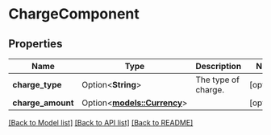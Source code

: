 # ChargeComponent

## Properties

Name | Type | Description | Notes
------------ | ------------- | ------------- | -------------
**charge_type** | Option<**String**> | The type of charge. | [optional]
**charge_amount** | Option<[**models::Currency**](Currency.md)> |  | [optional]

[[Back to Model list]](../README.md#documentation-for-models) [[Back to API list]](../README.md#documentation-for-api-endpoints) [[Back to README]](../README.md)


